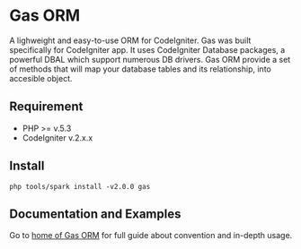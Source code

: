 # Gas ORM 

A lighweight and easy-to-use ORM for CodeIgniter. Gas was built specifically for CodeIgniter app. It uses CodeIgniter Database packages, a powerful DBAL which support numerous DB drivers. Gas ORM provide a set of methods that will map your database tables and its relationship, into accesible object.

## Requirement

* PHP >= v.5.3
* CodeIgniter v.2.x.x

## Install

    php tools/spark install -v2.0.0 gas

## Documentation and Examples

Go to [home of Gas ORM](http://gasorm-doc.taufanaditya.com "home of Gas ORM") for full guide about convention and in-depth usage.